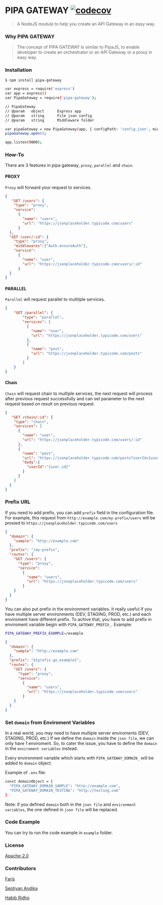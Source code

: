 # PIPA GATEWAY [![codecov](https://codecov.io/gh/SeptiyanAndika/pipa-gateway/branch/master/graph/badge.svg)](https://codecov.io/gh/SeptiyanAndika/pipa-gateway)

> A NodeJS module to help you create an API Gateway in an easy way.

### Why PIPA GATEWAY

> The concept of PIPA GATEWAY is similar to PipaJS, to enable developer to create an orchestrator or an API Gateway or a proxy in easy way.

### Installation

```bash
$ npm install pipa-gateway

var express = require('express')
var app = express()
var PipaGateway = require('pipa-gateway');

// PipaGateway
// @param   object      Express app
// @param   string      File json config
// @param   string      Middleware folder

var pipaGateway = new PipaGateway(app, { configPath: 'config.json', middlewarePath: 'middleware' });
pipaGateway.open();

app.listen(9000);

```

### How-To

There are 3 features in pipa gateway, `proxy`, `parallel` and `chain`.

#### PROXY
`Proxy` will forward your request to services.
```json
{
   "GET /users": {
    "type": "proxy",
    "service":
      {
        "name": "users",
        "url": "https://jsonplaceholder.typicode.com/users"
      }
  },
  "GET /user/:id": {
    "type": "proxy",
    "middlewares":["Auth.ensureAuth"],
    "service":
      {
        "name": "user",
        "url": "https://jsonplaceholder.typicode.com/users/:id"
      }
  }
}
```

#### PARALLEL
`Parallel` will request parallel to multilple services.
```json
{
    "GET /parallel": {
        "type": "parallel",
        "services": [
          {
            "name": "user",
            "url": "https://jsonplaceholder.typicode.com/users"
          },
          {
            "name": "post",
            "url": "https://jsonplaceholder.typicode.com/posts"
          }
        ]
    }
}
```

#### Chain
`Chain` will request chain to multiple services, the next request will process after previous request successfully and can set parameter to the next request based on result on previous request.
```json
{
   "GET /chain/:id": {
    "type": "chain",
    "services": [
      {
        "name": "user",
        "url": "https://jsonplaceholder.typicode.com/users/:id"
      },
      {
        "name": "post",
        "url": "https://jsonplaceholder.typicode.com/posts?userId={user.id}",
        "body":{
          "userId":"{user.id}"
        }
      }
    ]
  }
}
```

### Prefix URL
If you need to add prefix, you can add `prefix` field in the configuration file. For example, this request from `http://example.com/my-prefix/users` will be proxied to `https://jsonplaceholder.typicode.com/users`
```json
{
  "domain": {
    "sample": "http://example.com"
  },
  "prefix": "/my-prefix",
  "routes": {
    "GET /users": {
      "type": "proxy",
      "service":
        {
          "name": "users",
          "url": "https://jsonplaceholder.typicode.com/users"
        }
    }
  }
}
```
You can also put prefix in the environment variables. It really useful if you have multiple server environments (DEV, STAGING, PROD, etc.) and each enviroment have different prefix. To achive that, you have to add prefix in enviroment variable begin with `PIPA_GATEWAY_PREFIX_`. 
Example:
```bash
PIPA_GATEWAY_PREFIX_EXAMPLE=/example
```
```json
{
  "domain": {
    "sample": "http://example.com" 
  },
  "prefix": "${prefix.go_example}",
  "routes": {
    "GET /users": {
      "type": "proxy",
      "service":
        {
          "name": "users",
          "url": "https://jsonplaceholder.typicode.com/users"
        }
    }
  }
}
```

### Set `domain` from Enviroment Variables
In a real world, you may need to have multiple server enviroments (DEV, STAGING, PROD, etc.)
If we define the `domain` inside the `json file`, we can only have 1 enviroment.
So, to cater the issue, you have to define the `domain` in the `enviroment variables` instead.

Every environment variable which starts with `PIPA_GATEWAY_DOMAIN_` will be added to `domain` object. 

Example of `.env` file:
```bash
const domainObject = {
  "PIPA_GATEWAY_DOMAIN_SAMPLE": "http://example.com",
  "PIPA_GATEWAY_DOMAIN_TESTING": "http://testing.com"
}  
```

Note: if you defined `domain` both in the `json file` and `environment variables`, the one defined in `json file` will be replaced. 


### Code Example

You can try to run the code example in `example` folder.

### License

[Apache-2.0](LICENSE)

### Contributors
[Faris](https://github.com/madebyais)

[Septiyan Andika](https://github.com/septiyanandika)

[Habib Ridho](https://github.com/habibridho)
